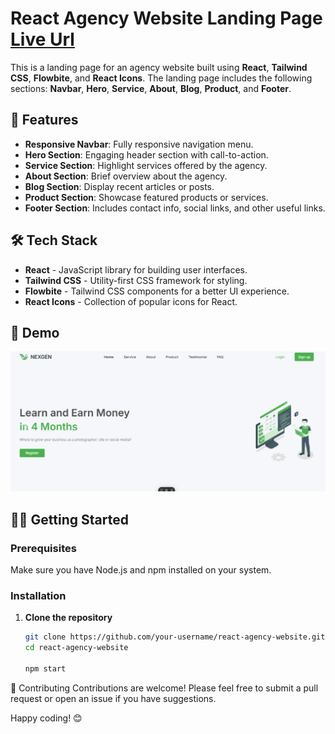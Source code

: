 # React Agency Website Landing Page [Live Url](https://nex-gen-agency-client.vercel.app) 

This is a landing page for an agency website built using **React**, **Tailwind CSS**, **Flowbite**, and **React Icons**. The landing page includes the following sections: **Navbar**, **Hero**, **Service**, **About**, **Blog**, **Product**, and **Footer**.

## 🚀 Features

- **Responsive Navbar**: Fully responsive navigation menu.
- **Hero Section**: Engaging header section with call-to-action.
- **Service Section**: Highlight services offered by the agency.
- **About Section**: Brief overview about the agency.
- **Blog Section**: Display recent articles or posts.
- **Product Section**: Showcase featured products or services.
- **Footer Section**: Includes contact info, social links, and other useful links.

## 🛠️ Tech Stack

- **React** - JavaScript library for building user interfaces.
- **Tailwind CSS** - Utility-first CSS framework for styling.
- **Flowbite** - Tailwind CSS components for a better UI experience.
- **React Icons** - Collection of popular icons for React.

## 📸 Demo

![Website Layout](src/assets/sample.png)

## 🧑‍💻 Getting Started

### Prerequisites

Make sure you have Node.js and npm installed on your system.

### Installation

1. **Clone the repository**

   ```bash
   git clone https://github.com/your-username/react-agency-website.git
   cd react-agency-website

   npm start

🤝 Contributing
Contributions are welcome! Please feel free to submit a pull request or open an issue if you have suggestions.

Happy coding! 😊
